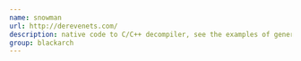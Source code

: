 ```yaml
---
name: snowman
url: http://derevenets.com/
description: native code to C/C++ decompiler, see the examples of generated code. URL : http://derevenets.com/ Groups : blackarch blackarch-windows blackarch-decompiler
group: blackarch
---
```

